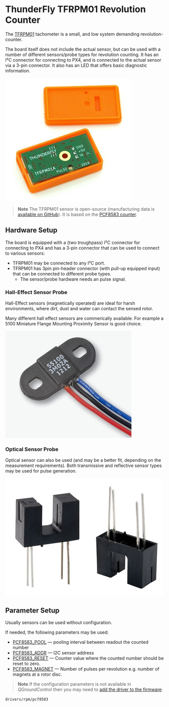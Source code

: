 # ThunderFly TFRPM01 Revolution Counter

The [TFRPM01](https://github.com/ThunderFly-aerospace/TFRPM01) tachometer is a small, and low system demanding revolution-counter.

The board itself does not include the actual sensor, but can be used with a number of different sensors/probe types for revolution counting. It has an I²C connector for connecting to PX4, and is connected to the actual sensor via a 3-pin connector. It also has an LED that offers basic diagnostic information.

![TFRPM01A](../../assets/hardware/sensors/tfrpm/tfrpm01_electronics.jpg)

> **Note** The TFRPM01 sensor is open-source (manufacturing data is [available on GitHub](https://github.com/ThunderFly-aerospace/TFRPM01)). It is based on the [PCF8583 counter](https://www.nxp.com/docs/en/data-sheet/PCF8583.pdf).


## Hardware Setup

The board is equipped with a (two troughpass) I²C connector for connecting to PX4 and has a 3-pin connector that can be used to connect to various sensors:
- TFRPM01 may be connected to any I²C port.
- TFRPM01 has 3pin pin-header connector (with pull-up equipped input) that can be connected to different probe types.
  - The sensor/probe hardware needs an pulse signal.


### Hall-Effect Sensor Probe

Hall-Effect sensors (magnetically operated) are ideal for harsh environments, where dirt, dust and water can contact the sensed rotor.

Many different hall effect sensors are commerically available. For example a 5100 Miniature Flange Mounting Proximity Sensor is good choice.

![Example of Hall effect probe](../../assets/hardware/sensors/tfrpm/hall_probe.jpg)


### Optical Sensor Probe

Optical sensor can also be used (and may be a better fit, depending on the measurement requirements). Both transmissive and reflective sensor types may be used for pulse generation.

![Example of optical transmissive probe](../../assets/hardware/sensors/tfrpm/transmissive_probe.jpg)


## Parameter Setup

Usually sensors can be used without configuration.

If needed, the following parameters may be used:

* [PCF8583_POOL](../advanced_config/parameter_reference.md#PCF8583_POOL) — pooling interval between readout the counted number
* [PCF8583_ADDR](../advanced_config/parameter_reference.md#PCF8583_ADDR) — I2C sensor address
* [PCF8583_RESET](../advanced_config/parameter_reference.md#PCF8583_RESET) — Counter value where the counted number should be reset to zero.
* [PCF8583_MAGNET](../advanced_config/parameter_reference.md#PCF8583_MAGNET) — Number of pulses per revolution e.g. number of magnets at a rotor disc.


> **Note** If the configuration parameters is not available in *QGroundControl* then you may need to [add the driver to the firmware](../peripherals/serial_configuration.md#parameter_not_in_firmware): 
> 
>
  ```
  drivers/rpm/pcf8583
  ```
